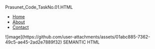 Prasunet_Code_TaskNo.01.HTML

<nav>
  <ul>
    <li><a href="#">Home</a></li>
    <li><a href="#">About</a></li>
    <li><a href="#">Contact</a></li>
  </ul>
</nav>
![image](https://github.com/user-attachments/assets/01abc885-7362-49c5-ae45-2ad2e7889f32)
SEMANTIC HTML


